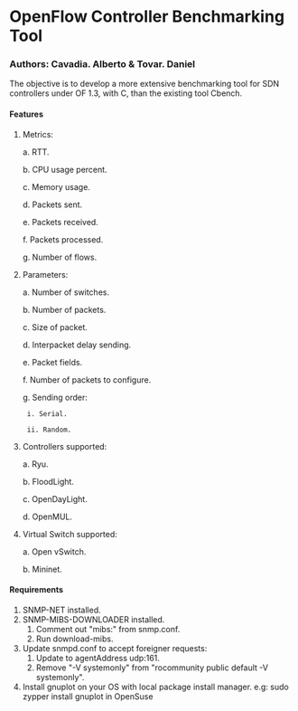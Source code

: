 # OpenFlow Controller Benchmarking Tool

### Authors: Cavadia. Alberto & Tovar. Daniel

The objective is to develop a more extensive  benchmarking tool for SDN
controllers under OF 1.3, with C, than the existing tool Cbench.

#### Features

1. Metrics:

	a. RTT.

	b. CPU usage percent.

	c. Memory usage.

	d. Packets sent.

	e. Packets received.

	f. Packets processed.

	g. Number of flows.

2. Parameters:

	a. Number of switches.

	b. Number of packets.

	c. Size of packet.

	d. Interpacket delay sending.

	e. Packet fields.

	f. Number of packets to configure.

	g. Sending order:

		i. Serial.

		ii. Random.

3. Controllers supported:

	a. Ryu.

	b. FloodLight.

	c. OpenDayLight.

	d. OpenMUL.

4. Virtual Switch supported:

	a. Open vSwitch.

	b. Mininet.

#### Requirements

1. SNMP-NET installed.
2. SNMP-MIBS-DOWNLOADER installed.
	 1. Comment out "mibs:" from snmp.conf.
	 2. Run download-mibs.
3. Update snmpd.conf to accept foreigner requests:
	 1. Update to agentAddress udp:161.
	 2. Remove "-V systemonly" from "rocommunity public default -V systemonly".
4. Install gnuplot on your OS with local package install manager. e.g: sudo zypper install gnuplot in OpenSuse
